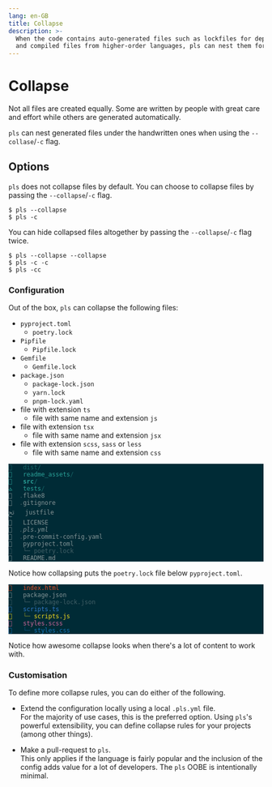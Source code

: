 ```yaml
---
lang: en-GB
title: Collapse
description: >-
  When the code contains auto-generated files such as lockfiles for dependencies
  and compiled files from higher-order languages, pls can nest them for you.
---
```


# Collapse

Not all files are created equally. Some are written by people with great care
and effort while others are generated automatically.

`pls` can nest generated files under the handwritten ones when using the
`--collase`/`-c` flag.

## Options

`pls` does not collapse files by default. You can choose to collapse files by
passing the `--collapse`/`-c` flag.

```
$ pls --collapse
$ pls -c
```

You can hide collapsed files altogether by passing the `--collapse`/`-c` flag
twice.

```
$ pls --collapse --collapse
$ pls -c -c
$ pls -cc
```

### Configuration

Out of the box, `pls` can collapse the following files:

- `pyproject.toml`
  - `poetry.lock`
- `Pipfile`
  - `Pipfile.lock`
- `Gemfile`
  - `Gemfile.lock`
- `package.json`
  - `package-lock.json`
  - `yarn.lock`
  - `pnpm-lock.yaml`
- file with extension `ts`
  - file with same name and extension `js`
- file with extension `tsx`
  - file with same name and extension `jsx`
- file with extension `scss`, `sass` or `less`
  - file with same name and extension `css`

<div
    style="background-color: #002b36; color: #839496;"
    class="language-">
  <pre style="color: inherit;"><code style="color: inherit;"><span style="color: #156667; text-decoration-color: #156667"></span>  <span style="color: #156667; text-decoration-color: #156667"> dist/</span>                  
<span style="color: #2aa198; text-decoration-color: #2aa198"></span>  <span style="color: #2aa198; text-decoration-color: #2aa198"> readme_assets</span><span style="color: #156667; text-decoration-color: #156667">/</span>         
<span style="color: #2aa198; text-decoration-color: #2aa198; font-weight: bold"></span>  <span style="color: #2aa198; text-decoration-color: #2aa198; font-weight: bold"> src</span><span style="color: #156667; text-decoration-color: #156667; font-weight: bold">/</span>                   
<span style="color: #2aa198; text-decoration-color: #2aa198">ﭧ</span>  <span style="color: #2aa198; text-decoration-color: #2aa198"> tests</span><span style="color: #156667; text-decoration-color: #156667">/</span>                 
  <span style="color: #415f66; text-decoration-color: #415f66">.</span>flake8                 
  <span style="color: #415f66; text-decoration-color: #415f66">.</span>gitignore              
ﰌ   justfile               
   LICENSE                
<span style="font-style: italic"></span>  <span style="color: #415f66; text-decoration-color: #415f66; font-style: italic">.</span><span style="font-style: italic">pls.yml</span>                
  <span style="color: #415f66; text-decoration-color: #415f66">.</span>pre-commit-config.yaml 
   pyproject.toml         
<span style="color: #415f66; text-decoration-color: #415f66"></span>  <span style="color: #415f66; text-decoration-color: #415f66"> └─ poetry.lock</span>         
   README.md              
</code></pre>
</div>

Notice how collapsing puts the `poetry.lock` file below `pyproject.toml`.

<div
    style="background-color: #002b36; color: #839496;"
    class="language-">
  <pre style="color: inherit;"><code style="color: inherit;"><span style="color: #e34f26; text-decoration-color: #e34f26"></span>  <span style="color: #e34f26; text-decoration-color: #e34f26"> index.html</span>           
   package.json         
<span style="color: #415f66; text-decoration-color: #415f66"></span>  <span style="color: #415f66; text-decoration-color: #415f66"> └─ package-lock.json</span> 
<span style="color: #3178c6; text-decoration-color: #3178c6"></span>  <span style="color: #3178c6; text-decoration-color: #3178c6"> scripts.ts</span>           
<span style="color: #f7df1e; text-decoration-color: #f7df1e"></span>  <span style="color: #7b852a; text-decoration-color: #7b852a"> └─</span><span style="color: #f7df1e; text-decoration-color: #f7df1e"> scripts.js</span>        
<span style="color: #cc6699; text-decoration-color: #cc6699"></span>  <span style="color: #cc6699; text-decoration-color: #cc6699"> styles.scss</span>          
<span style="color: #1572b6; text-decoration-color: #1572b6"></span>  <span style="color: #0a4e76; text-decoration-color: #0a4e76"> └─</span><span style="color: #1572b6; text-decoration-color: #1572b6"> styles.css</span>        
</code></pre>
</div>

Notice how awesome collapse looks when there's a lot of content to work with.

### Customisation

To define more collapse rules, you can do either of the following.

- Extend the configuration locally using a local `.pls.yml` file.  
  For the majority of use cases, this is the preferred option. Using `pls`'s
  powerful extensibility, you can define collapse rules for your projects
  (among other things).

- Make a pull-request to `pls`.  
  This only applies if the language is fairly popular and the inclusion of the
  config adds value for a lot of developers. The `pls` OOBE is intentionally
  minimal.
